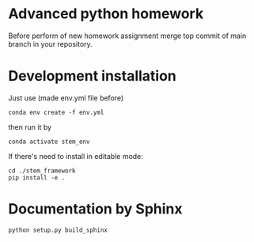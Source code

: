 # Advanced python homework

Before perform of new homework assignment merge top commit of main branch in your repository.

# Development installation

Just use (made env.yml file before)

```
conda env create -f env.yml
```

then run it  by 

```
conda activate stem_env
```

If there's need to  install in editable mode:

```
cd ./stem_framework
pip install -e .
```

# Documentation by Sphinx

```
python setup.py build_sphinx
```



